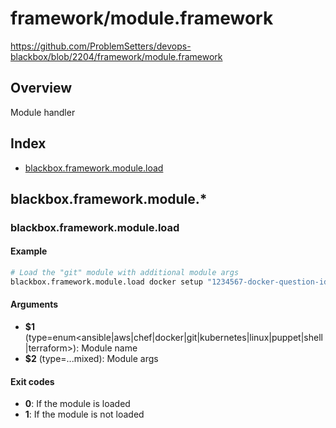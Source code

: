# framework/module.framework

https://github.com/ProblemSetters/devops-blackbox/blob/2204/framework/module.framework

## Overview

Module handler

## Index

* [blackbox.framework.module.load](#blackboxframeworkmoduleload)

## blackbox.framework.module.*

### blackbox.framework.module.load

#### Example

```bash
# Load the "git" module with additional module args
blackbox.framework.module.load docker setup "1234567-docker-question-id"
```

#### Arguments

* **$1** (type=enum<ansible|aws|chef|docker|git|kubernetes|linux|puppet|shell|terraform>): Module name
* **$2** (type=...mixed): Module args

#### Exit codes

* **0**: If the module is loaded
* **1**: If the module is not loaded

